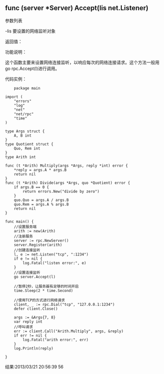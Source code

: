 ## func (server *Server) Accept(lis net.Listener)

参数列表

-lis 要设置的网络监听对象

返回值：

功能说明：

这个函数主要来设置网络连接监听，以响应每次的网络连接请求。这个方法一般用go rpc.Accept(l)进行调用。 

代码实例：

        package main

    import (
        "errors"
        "log"
        "net"
        "net/rpc"
        "time"
    )

    type Args struct {
        A, B int
    }
    type Quotient struct {
        Quo, Rem int
    }
    type Arith int

    func (t *Arith) Multiply(args *Args, reply *int) error {
        *reply = args.A * args.B
        return nil
    }
    func (t *Arith) Divide(args *Args, quo *Quotient) error {
        if args.B == 0 {
            return errors.New("divide by zero")
        }
        quo.Quo = args.A / args.B
        quo.Rem = args.A % args.B
        return nil
    }

    func main() {
        //设置服务端
        arith := new(Arith)
        //注册服务
        server := rpc.NewServer()
        server.Register(arith)
        //创建连接监听
        l, e := net.Listen("tcp", ":1234")
        if e != nil {
            log.Fatal("listen error:", e)
        }
        //设置连接监听
        go server.Accept(l)

        //暂停2秒，让服务器有足够的时间开启
        time.Sleep(2 * time.Second)

        //使用TCP的方式进行网络请求
        client, _ := rpc.Dial("tcp", "127.0.0.1:1234")
        defer client.Close()

        args := &Args{7, 8}
        var reply int
        //呼叫请求
        err := client.Call("Arith.Multiply", args, &reply)
        if err != nil {
            log.Fatal("arith error:", err)
        }
        log.Println(reply)

    }



结果:2013/03/21 20:56:39 56

